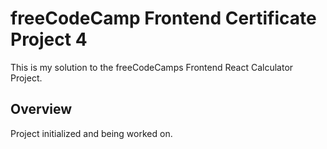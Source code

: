 # freeCodeCamp Frontend Certificate Project 4

This is my solution to the freeCodeCamps Frontend React Calculator Project.

## Overview

Project initialized and being worked on.

